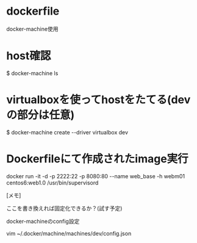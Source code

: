 # dockerfile

docker-machine使用

# host確認
$ docker-machine ls

# virtualboxを使ってhostをたてる(devの部分は任意)
$ docker-machine create --driver virtualbox dev

# Dockerfileにて作成されたimage実行
docker run -it -d -p 2222:22 -p 8080:80 --name web_base -h webm01 centos6:web1.0 /usr/bin/supervisord 




[メモ]

ここを書き換えれば固定化できるか？(試す予定)

docker-machineのconfig設定

vim ~/.docker/machine/machines/dev/config.json
